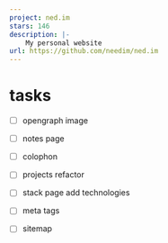 ```yaml
---
project: ned.im
stars: 146
description: |-
    My personal website
url: https://github.com/needim/ned.im
---
```


# tasks

- [ ] opengraph image
- [ ] notes page
- [ ] colophon
- [ ] projects refactor
- [ ] stack page add technologies
- [ ] meta tags
- [ ] sitemap

